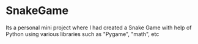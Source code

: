 # SnakeGame
Its a personal mini project where I had created a Snake Game with help of Python using various libraries such as "Pygame", "math", etc
